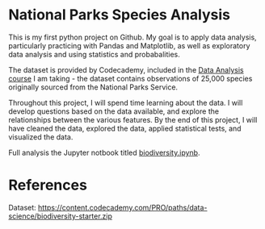 # National Parks Species Analysis

This is my first python project on Github. My goal is to apply data analysis, particularly practicing with Pandas and Matplotlib, as well as exploratory data analysis and using statistics and probabalities. 

The dataset is provided by Codecademy, included in the [Data Analysis course](https://www.codecademy.com/learn/paths/data-analyst) I am taking - the dataset contains observations of 25,000 species originally sourced from the National Parks Service.

Throughout this project, I will spend time learning about the data. I will develop questions based on the data available, and explore the relationships between the various features. By the end of this project, I will have cleaned the data, explored the data, applied statistical tests, and visualized the data. 

Full analysis the Jupyter notbook titled [biodiversity.ipynb](https://github.com/SoManyDistractions/BioDiversity-Project/blob/main/Analysis/biodiversity.ipynb).

# References

Dataset: https://content.codecademy.com/PRO/paths/data-science/biodiversity-starter.zip  


